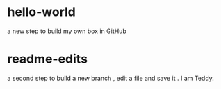 # hello-world
a new step to build my own box  in GitHub

# readme-edits
a second step to build a new branch , edit a file and save it .   I am Teddy. 

